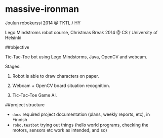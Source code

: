 massive-ironman
===============

Joulun robokurssi 2014 @ TKTL / HY

Lego Mindstroms robot course, Christmas Break 2014 @ CS / University of Helsinki


##objective

Tic-Tac-Toe bot using Lego Mindstorms, Java, OpenCV and webcam.

Stages:

1. Robot is able to draw characters on paper.

2. Webcam + OpenCV board situation recognition.

3. Tic-Tac-Toe Game AI.

##project structure

* `docs` required project documentation (plans, weekly reports, etc), in Finnish
* `robo.testbot` trying out things (hello world programs, checking the motors, sensors etc work as intended, and so)

